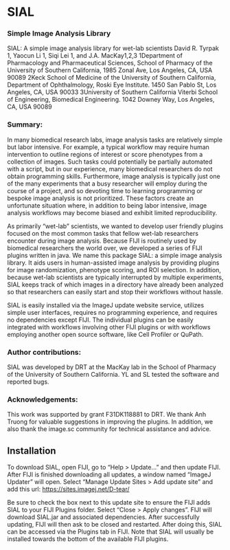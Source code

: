 # SIAL
### Simple Image Analysis Library

SIAL: A simple image analysis library for wet-lab scientists
David R. Tyrpak 1, Yaocun Li 1, Siqi Lei 1, and J.A. MacKay1,2,3
1Department of Pharmacology and Pharmaceutical Sciences, School of Pharmacy of the University of Southern California, 1985 Zonal Ave, Los Angeles, CA, USA 90089 
2Keck School of Medicine of the University of Southern California, Department of Ophthalmology, Roski Eye Institute. 1450 San Pablo St, Los Angeles, CA, USA 90033
3University of Southern California Viterbi School of Engineering, Biomedical Engineering. 1042 Downey Way, Los Angeles, CA, USA 90089

### Summary:

In many biomedical research labs, image analysis tasks are relatively simple but labor intensive. For example, a typical workflow may require human intervention to outline regions of interest or score phenotypes from a collection of images. Such tasks could potentially be partially automated with a script, but in our experience, many biomedical researchers do not obtain programming skills. Furthermore, image analysis is typically just one of the many experiments that a busy researcher will employ during the course of a project, and so devoting time to learning programming or bespoke image analysis is not prioritized. These factors create an unfortunate situation where, in addition to being labor intensive, image analysis workflows may become biased and exhibit limited reproducibility. 

As primarily “wet-lab” scientists, we wanted to develop user friendly plugins focused on the most common tasks that fellow wet-lab researchers encounter during image analysis.  Because FIJI is routinely used by biomedical researchers the world over, we developed a series of FIJI plugins written in java.  We name this package SIAL: a simple image analysis library. It aids users in human-assisted image analysis by providing plugins for image randomization, phenotype scoring, and ROI selection. In addition, because wet-lab scientists are typically interrupted by multiple experiments, SIAL keeps track of which images in a directory have already been analyzed so that researchers can easily start and stop their workflows without hassle.

SIAL is easily installed via the ImageJ update website service, utilizes simple user interfaces, requires no programming experience, and requires no dependencies except FIJI. The individual plugins can be easily integrated with workflows involving other FIJI plugins or with workflows employing another open source software, like Cell Profiler or QuPath. 

### Author contributions:
SIAL was developed by DRT at the MacKay lab in the School of Pharmacy of the University of Southern California. YL and SL tested the software and reported bugs.

### Acknowledgements:
This work was supported by grant F31DK118881 to DRT. We thank Anh Truong for valuable suggestions in improving the plugins. In addition, we also thank the image.sc community for technical assistance and advice.

## Installation
To download SIAL, open FIJI, go to “Help > Update…” and then update FIJI. After FIJI is finished downloading all updates, a window named “ImageJ Updater” will open. Select “Manage Update Sites > Add update site” and add this url: https://sites.imagej.net/D-tear/

Be sure to check the box next to this update site to ensure the FIJI adds SIAL to your FIJI Plugins folder. Select “Close > Apply changes”. FIJI will download SIAL.jar and associated dependencies. After successfully updating, FIJI will then ask to be closed and restarted. After doing this, SIAL can be accessed via the Plugins tab in FIJI. Note that SIAL will usually be installed towards the bottom of the available FIJI plugins. 
